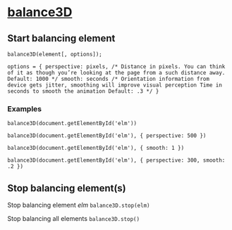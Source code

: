 # [balance3D](indamix.github.com/balance3D)

## Start balancing element

`balance3D(element[, options]);`

`options = {
	perspective: pixels,
	/*
		Distance in pixels.
		You can think of it as though you’re looking at the page from a such distance away.
		Default: 1000
	*/
	smooth: seconds
	/*
		Orientation information from device gets jitter, smoothing will improve visual perception
		Time in seconds to smooth the animation
		Default: .3
	*/
}`

### Examples

`balance3D(document.getElementById('elm'))`

`balance3D(document.getElementById('elm'), { perspective: 500 })`

`balance3D(document.getElementById('elm'), { smooth: 1 })`

`balance3D(document.getElementById('elm'), { perspective: 300, smooth: .2 })`

## Stop balancing element(s)

Stop balancing element _elm_
`balance3D.stop(elm)`

Stop balancing all elements
`balance3D.stop()`